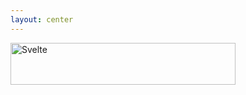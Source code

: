 ```yaml
---
layout: center
---
```


<a href="https://svelte.dev/" target="_blank">
  <img src="/svelte.svg" alt="Svelte" width="360" height="67">
</a>

<!--
* Needs build tooling
* “Compiles away” (no virtual DOM)
-->
